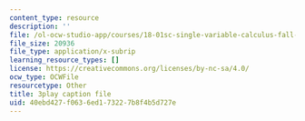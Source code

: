 ```yaml
---
content_type: resource
description: ''
file: /ol-ocw-studio-app/courses/18-01sc-single-variable-calculus-fall-2010/40ebd427f0636ed173227b8f4b5d727e_zcuYFf5R0NU.srt
file_size: 20936
file_type: application/x-subrip
learning_resource_types: []
license: https://creativecommons.org/licenses/by-nc-sa/4.0/
ocw_type: OCWFile
resourcetype: Other
title: 3play caption file
uid: 40ebd427-f063-6ed1-7322-7b8f4b5d727e
---
```

